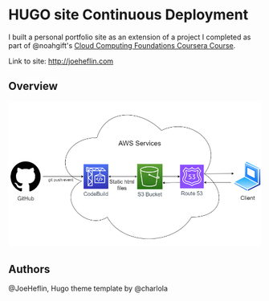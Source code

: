 # HUGO site Continuous Deployment
I built a personal portfolio site as an extension of a project I completed as part of @noahgift's [Cloud Computing Foundations Coursera Course](https://www.coursera.org/learn/cloud-computing-foundations-duke/home/welcome).

Link to site: http://joeheflin.com
## Overview
![architecture diagram](personalsitediagram.png)

## Authors
@JoeHeflin, Hugo theme template by @charlola
